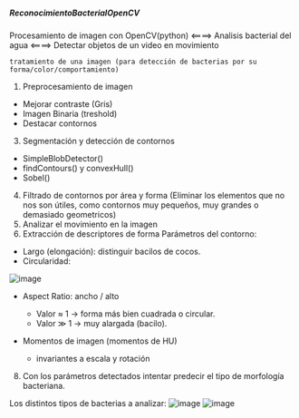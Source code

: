 ##### ReconocimientoBacterialOpenCV ##### 
Procesamiento de imagen con OpenCV(python) <====> Analisis bacterial del agua <====> Detectar objetos de un video en movimiento 

	tratamiento de una imagen (para detección de bacterias por su forma/color/comportamiento)

1) Preprocesamiento de imagen
   
 - Mejorar contraste (Gris)
 - Imagen Binaria (treshold)
 - Destacar contornos

3) Segmentación y detección de contornos

- SimpleBlobDetector()
- findContours() y convexHull()
- Sobel()

4) Filtrado de contornos por área y forma (Eliminar los elementos que no nos son útiles, como contornos muy pequeños, muy  grandes o demasiado geometricos)
5) Analizar el movimiento en la imagen
6) Extracción de descriptores de forma
Parámetros del contorno:
- Largo (elongación): distinguir bacilos de cocos.
- Circularidad:
  
![image](https://github.com/user-attachments/assets/f74b70f0-9397-4d1e-92f4-80815049c283)
- Aspect Ratio: ancho / alto
	- Valor ≈ 1 → forma más bien cuadrada o circular.
 	- Valor ≫ 1 → muy alargada (bacilo).
    
- Momentos de imagen (momentos de HU)
	- invariantes a escala y rotación

8) Con los parámetros detectados intentar predecir el tipo de morfología bacteriana.
   


Los distintos tipos de bacterias a analizar:
![image](https://github.com/user-attachments/assets/a1fda4e6-919b-40c8-bb9e-990d8b97549f)
![image](https://github.com/user-attachments/assets/4399bb73-1eec-4ddf-8f69-ad2cab3c23ff)

